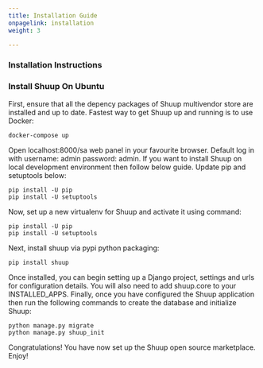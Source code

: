```yaml
---
title: Installation Guide
onpagelink: installation
weight: 3

---
```


### **Installation Instructions**

### Install Shuup On Ubuntu

First, ensure that all the depency packages of Shuup multivendor store are installed and up to date. Fastest way to get Shuup up and running is to use Docker:

    docker-compose up

Open localhost:8000/sa web panel in your favourite browser. Default log in with username: admin password: admin. If you want to install Shuup on local development environment then follow below guide. Update pip and setuptools below:

    pip install -U pip
    pip install -U setuptools

Now, set up a new virtualenv for Shuup and activate it using command:

    pip install -U pip
    pip install -U setuptools

Next, install shuup via pypi python packaging:

    pip install shuup

Once installed, you can begin setting up a Django project, settings and urls for configuration details. You will also need to add shuup.core to your INSTALLED_APPS. Finally, once you have configured the Shuup application then run the following commands to create the database and initialize Shuup:

    python manage.py migrate
    python manage.py shuup_init

Congratulations! You have now set up the Shuup open source marketplace. Enjoy!
